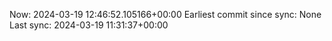 Now: 2024-03-19 12:46:52.105166+00:00 Earliest commit since sync: None Last sync: 2024-03-19 11:31:37+00:00
